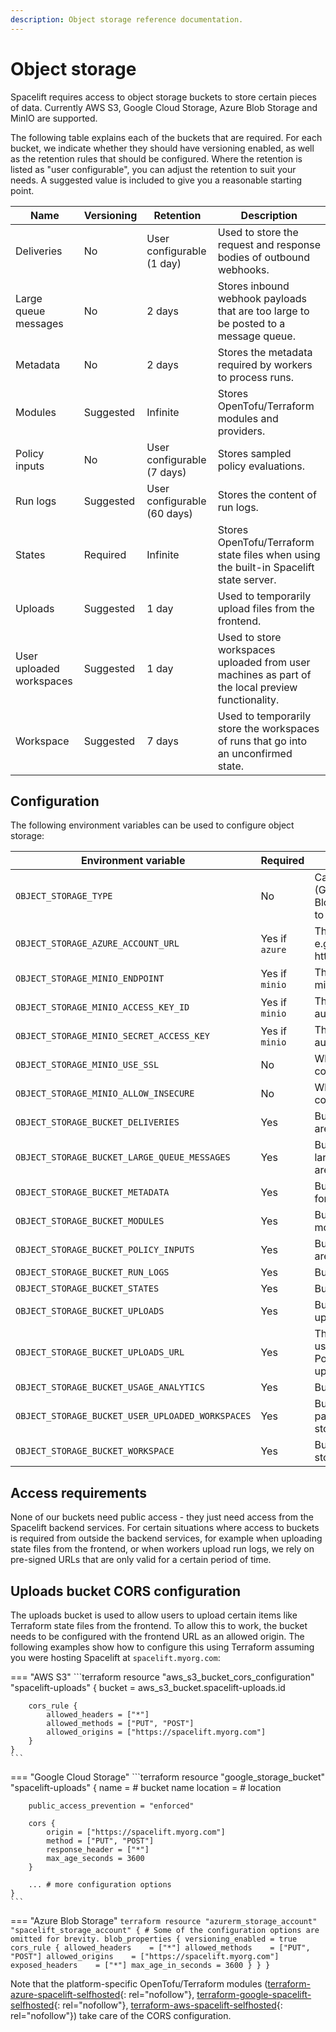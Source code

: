 ```yaml
---
description: Object storage reference documentation.
---
```


# Object storage

Spacelift requires access to object storage buckets to store certain pieces of data. Currently AWS S3, Google Cloud Storage, Azure Blob Storage and MinIO are supported.

The following table explains each of the buckets that are required. For each bucket, we indicate whether they should have versioning enabled, as well as the retention rules that should be configured. Where the retention is listed as "user configurable", you can adjust the retention to suit your needs. A suggested value is included to give you a reasonable starting point.

| Name                     | Versioning | Retention                   | Description                                                                                      |
| ------------------------ | ---------- | --------------------------- | ------------------------------------------------------------------------------------------------ |
| Deliveries               | No         | User configurable (1 day)   | Used to store the request and response bodies of outbound webhooks.                              |
| Large queue messages     | No         | 2 days                      | Stores inbound webhook payloads that are too large to be posted to a message queue.              |
| Metadata                 | No         | 2 days                      | Stores the metadata required by workers to process runs.                                         |
| Modules                  | Suggested  | Infinite                    | Stores OpenTofu/Terraform modules and providers.                                                          |
| Policy inputs            | No         | User configurable (7 days)  | Stores sampled policy evaluations.                                                               |
| Run logs                 | Suggested  | User configurable (60 days) | Stores the content of run logs.                                                                  |
| States                   | Required   | Infinite                    | Stores OpenTofu/Terraform state files when using the built-in Spacelift state server.            |
| Uploads                  | Suggested  | 1 day                       | Used to temporarily upload files from the frontend.                                              |
| User uploaded workspaces | Suggested  | 1 day                       | Used to store workspaces uploaded from user machines as part of the local preview functionality. |
| Workspace                | Suggested  | 7 days                      | Used to temporarily store the workspaces of runs that go into an unconfirmed state.              |

## Configuration

The following environment variables can be used to configure object storage:

| Environment variable                             | Required       | Description                                                                                                                             |
| ------------------------------------------------ | -------------- | --------------------------------------------------------------------------------------------------------------------------------------- |
| `OBJECT_STORAGE_TYPE`                            | No             | Can be set to `aws` (AWS S3), `gcp` (Google Cloud Storage), `azure` (Azure Blob Storage), `minio` (MinIO). Defaults to `aws`.           |
| `OBJECT_STORAGE_AZURE_ACCOUNT_URL`               | Yes if `azure` | The URL of the Azure storage account e.g. https://{account}.blob.core.windows.net                                                       |
| `OBJECT_STORAGE_MINIO_ENDPOINT`                  | Yes if `minio` | The MinIO server endpoint URL (e.g., minio.example.com:9000).                                                                           |
| `OBJECT_STORAGE_MINIO_ACCESS_KEY_ID`             | Yes if `minio` | The access key ID for MinIO authentication.                                                                                             |
| `OBJECT_STORAGE_MINIO_SECRET_ACCESS_KEY`         | Yes if `minio` | The secret access key for MinIO authentication.                                                                                         |
| `OBJECT_STORAGE_MINIO_USE_SSL`                   | No             | Whether to use SSL/TLS for MinIO connections. Defaults to `false`.                                                                      |
| `OBJECT_STORAGE_MINIO_ALLOW_INSECURE`            | No             | Whether to allow insecure SSL connections to MinIO. Defaults to `false`.                                                                |
| `OBJECT_STORAGE_BUCKET_DELIVERIES`               | Yes            | Bucket where webhook delivery traces are stored.                                                                                        |
| `OBJECT_STORAGE_BUCKET_LARGE_QUEUE_MESSAGES`     | Yes            | Bucket where message payloads too large for storing on message queues are stored.                                                       |
| `OBJECT_STORAGE_BUCKET_METADATA`                 | Yes            | Bucket used to store metadata needed for workers to execute runs.                                                                       |
| `OBJECT_STORAGE_BUCKET_MODULES`                  | Yes            | Bucket where OpenTofu/Terraform module source is stored.                                                                                |
| `OBJECT_STORAGE_BUCKET_POLICY_INPUTS`            | Yes            | Bucket where policy evaluation samples are stored.                                                                                      |
| `OBJECT_STORAGE_BUCKET_RUN_LOGS`                 | Yes            | Bucket where run logs are stored.                                                                                                       |
| `OBJECT_STORAGE_BUCKET_STATES`                   | Yes            | Bucket used to store stack state files.                                                                                                 |
| `OBJECT_STORAGE_BUCKET_UPLOADS`                  | Yes            | Bucket used to temporarily store files uploaded from the frontend.                                                                      |
| `OBJECT_STORAGE_BUCKET_UPLOADS_URL`              | Yes            | The URL of the uploads bucket. This is used to generate a Content Security Policy (CSP) to allow the frontend to upload to this bucket. |
| `OBJECT_STORAGE_BUCKET_USAGE_ANALYTICS`          | Yes            | Bucket where usage data is stored.                                                                                                      |
| `OBJECT_STORAGE_BUCKET_USER_UPLOADED_WORKSPACES` | Yes            | Bucket where workspaces uploaded as part of local preview functionality are stored temporarily.                                         |
| `OBJECT_STORAGE_BUCKET_WORKSPACE`                | Yes            | Bucket where run workspaces are stored.                                                                                                 |

## Access requirements

None of our buckets need public access - they just need access from the Spacelift backend services. For certain situations where access to buckets is required from outside the backend services, for example when uploading state files from the frontend, or when workers upload run logs, we rely on pre-signed URLs that are only valid for a certain period of time.

## Uploads bucket CORS configuration

The uploads bucket is used to allow users to upload certain items like Terraform state files from the frontend. To allow this to work, the bucket needs to be configured with the frontend URL as an allowed origin. The following examples show how to configure this using Terraform assuming you were hosting Spacelift at `spacelift.myorg.com`:

=== "AWS S3"
    ```terraform
    resource "aws_s3_bucket_cors_configuration" "spacelift-uploads" {
        bucket = aws_s3_bucket.spacelift-uploads.id

        cors_rule {
            allowed_headers = ["*"]
            allowed_methods = ["PUT", "POST"]
            allowed_origins = ["https://spacelift.myorg.com"]
        }
    }
    ```

=== "Google Cloud Storage"
    ```terraform
    resource "google_storage_bucket" "spacelift-uploads" {
        name = # bucket name
        location = # location

        public_access_prevention = "enforced"

        cors {
            origin = ["https://spacelift.myorg.com"]
            method = ["PUT", "POST"]
            response_header = ["*"]
            max_age_seconds = 3600
        }

        ... # more configuration options
    }
    ```
=== "Azure Blob Storage"
    ```terraform
    resource "azurerm_storage_account" "spacelift_storage_account" {
      # Some of the configuration options are omitted for brevity.
      blob_properties {
        versioning_enabled = true
        cors_rule {
          allowed_headers    = ["*"]
          allowed_methods    = ["PUT", "POST"]
          allowed_origins    = ["https://spacelift.myorg.com"]
          exposed_headers    = ["*"]
          max_age_in_seconds = 3600
        }
      }
    }
    ```

Note that the platform-specific OpenTofu/Terraform modules ([terraform-azure-spacelift-selfhosted](https://github.com/spacelift-io/terraform-azure-spacelift-selfhosted){: rel="nofollow"}, [terraform-google-spacelift-selfhosted](https://github.com/spacelift-io/terraform-google-spacelift-selfhosted){: rel="nofollow"}, [terraform-aws-spacelift-selfhosted](https://github.com/spacelift-io/terraform-aws-spacelift-selfhosted){: rel="nofollow"}) take care of the CORS configuration.
